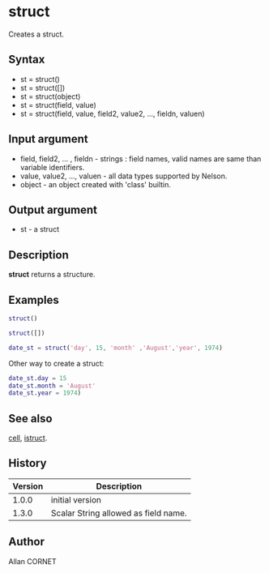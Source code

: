 # struct

Creates a struct.

## Syntax

- st = struct()
- st = struct([])
- st = struct(object)
- st = struct(field, value)
- st = struct(field, value, field2, value2, ..., fieldn, valuen)

## Input argument

- field, field2, ... , fieldn - strings : field names, valid names are same than variable identifiers.
- value, value2, ..., valuen - all data types supported by Nelson.
- object - an object created with 'class' builtin.

## Output argument

- st - a struct

## Description

  <p><b>struct</b> returns a structure.</p>

## Examples

```matlab
struct()
```

```matlab
struct([])
```

```matlab
date_st = struct('day', 15, 'month' ,'August','year', 1974)
```

Other way to create a struct:

```matlab
date_st.day = 15
date_st.month = 'August'
date_st.year = 1974)
```

## See also

[cell](cell.md), [istruct](../types/isstruct.md).

## History

| Version | Description                          |
| ------- | ------------------------------------ |
| 1.0.0   | initial version                      |
| 1.3.0   | Scalar String allowed as field name. |

## Author

Allan CORNET
